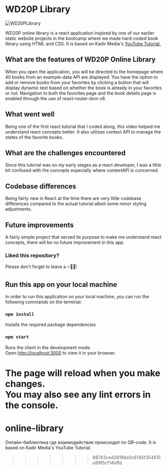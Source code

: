 
# WD20P Library

![WD20PLibrary](https://i.ibb.co/0FtcLrm/WD20-P-Library.png)

WD20P online library is a react application inspired by one of our earlier static website projects in the bootcamp where we made hard-coded book library using HTML and CSS. It is based on Kadir Media's [YouTube Tutorial.](https://www.youtube.com/watch?v=oU2c_02YaME)

## What are the features of WD20P Online Library

When you open the application, you will be directed to the homepage where 40 books from an example-data API are displayed. You have the option to add or remove books from your favorites by clicking a button that will display dynamic text based on whether the book is already in your favorites or not. Navigation to both the favorites page and the book details page is enabled through the use of react-router-dom v6.

## What went well

Being one of the first react tutorial that I coded along, this video helped me understand react concepts better. It also utilizes context API to manage the states of the favorite books.

## What are the challenges encountered

Since this tutorial was on my early stages as a react developer, I was a little bit confused with the concepts especially where contextAPI is concerned.

## Codebase differences

Being fairly new in React at the time there are very little codebase differences compared to the actual tutorial albeit some minor styling adjustments.

## Future improvements

A fairly simple project that served its purpose to make me understand react concepts, there will be no future improvement in this app.

### Liked this repository?

Please don't forget to leave a ⭐🙏🏻!

## Run this app on your local machine

In order to run this application on your local machine, you can run the following commands on the terminal:

### `npm install`

Installs the required package dependencies

### `npm start`

Runs the client in the development mode.\
Open [http://localhost:3000](http://localhost:3000) to view it in your browser.

The page will reload when you make changes.\
You may also see any lint errors in the console.
=======
# online-library
Онлайн-библиотека где взаимодействие происходит по QR-code. It is based on Kadir Media's YouTube Tutorial.
>>>>>>> 88743ced28188a0c6145f354615e89f5cf14bffd
